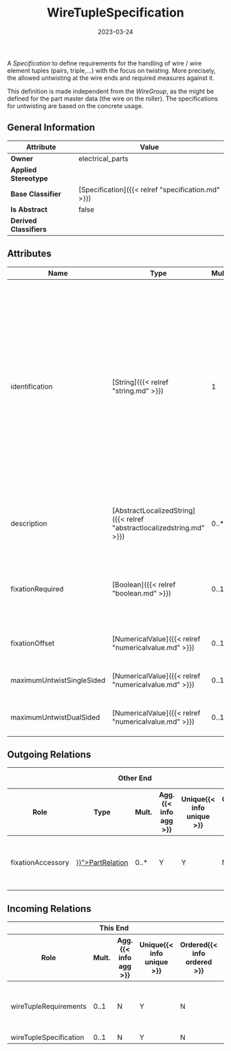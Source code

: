 ﻿---
title: WireTupleSpecification
toc: false
type: specs
date: "2023-03-24"
draft: false
specification: VEC
version: 2.0.2
documentType: "Recommendation"
elementType: Class
classes:
  - WireTupleSpecification
menu_name: vec-2.0.2
---
<p> A <i>Specification</i> to define requirements for the handling of wire / wire element tuples (pairs, triple,...) with the focus on twisting. More precisely, the allowed untwisting at the wire ends and required measures against it.      </p>      <p> This definition is made independent from the <i>WireGroup</i>, as the might be defined for the part master data (the wire on the roller). The specifications for untwisting are based on the concrete usage.      </p>

## General Information

| Attribute               | Value |
|-------------------------|-------|
| **Owner**               | electrical_parts |
| **Applied Stereotype**  |   |
| **Base Classifier**     | [Specification]({{< relref "specification.md" >}})<br/>  |
| **Is Abstract**         | false |
| **Derived Classifiers** |   |

## Attributes
|  Name  |  Type  |  Mult.  |  Description  |  Owning Classifier  |
|--------|--------|---------|---------------|--------------|
|identification| [String]({{< relref "string.md" >}}) | 1 | <p> Specifies a unique identification of the specification. The identification is guaranteed to be unique within the document containing the specification. For all VEC-documents a Specification-instance can be trusted to be identical if the DocumentVersion-instance is the same (see DocumentVersion) and the identification of the Specification is the same.      </p> | [Specification]({{< relref "specification.md" >}}) |
|description| [AbstractLocalizedString]({{< relref "abstractlocalizedstring.md" >}}) | 0..* | <p> Specifies additional, human readable information about the specification.      </p> | [Specification]({{< relref "specification.md" >}}) |
|fixationRequired| [Boolean]({{< relref "boolean.md" >}}) | 0..1 | Specifies if an implementation of this specification in a concrete harness required to define a fixation against untwisting of the wire ends. | [WireTupleSpecification]({{< relref "wiretuplespecification.md" >}}) |
|fixationOffset| [NumericalValue]({{< relref "numericalvalue.md" >}}) | 0..1 | The offset from the wire end, at which the fixation has to be placed. | [WireTupleSpecification]({{< relref "wiretuplespecification.md" >}}) |
|maximumUntwistSingleSided| [NumericalValue]({{< relref "numericalvalue.md" >}}) | 0..1 | Specifies the maximum untwist for one side. | [WireTupleSpecification]({{< relref "wiretuplespecification.md" >}}) |
|maximumUntwistDualSided| [NumericalValue]({{< relref "numericalvalue.md" >}}) | 0..1 | Specifies the maximum untwist for both sides together (A+B). | [WireTupleSpecification]({{< relref "wiretuplespecification.md" >}}) |

## Outgoing Relations
<table>
    <thead>
        <tr>
           <th colspan="6">Other End</th>
           <th colspan="1">This End</th>
           <th colspan="1">General</th>
        </tr>
        <tr>
           <th>Role</th>
           <th>Type</th>
           <th>Mult.</th>
           <th>Agg.{{< info agg >}}</th>
           <th>Unique{{< info unique >}}</th>
           <th>Ordered{{< info ordered >}}</th>
           <th>Mult.</th>
           <th>Description</th>
        </tr>
    <thead>
    <tbody>
    <tr>
        <td>fixationAccessory</td>
        <td><a href="{{< relref "partrelation.md" >}}">PartRelation</a></td>
        <td>0..*</td>
        <td>Y</td>
        <td>Y</td>
        <td>N</td>
        <td>1</td>
        <td>Specifies <i>PartRelations</i> that can / have to be used for the fixation.</td>
    </tr>
    </tbody>
</table>

##  Incoming Relations
<table>
    <thead>
        <tr>
           <th colspan="5">This End</th>
           <th colspan="2">Other End</th>
           <th colspan="1">General</th>
        </tr>
        <tr>
           <th>Role</th>
           <th>Mult.</th>
           <th>Agg.{{< info agg >}}</th>
           <th>Unique{{< info unique >}}</th>
           <th>Ordered{{< info ordered >}}</th>
           <th>Type</th>
           <th>Mult.</th>
           <th>Description</th>
        </tr>
    <thead>
    <tbody>
    <tr>
        <td>wireTupleRequirements</td>
        <td>0..1</td>
        <td>N</td>
        <td>Y</td>
        <td>N</td>
        <td><a href="{{< relref "signal.md" >}}">Signal</a></td>
        <td></td>
        <td><p> Defines a requirement for wire tuples.      </p></td>
    </tr>
    <tr>
        <td>wireTupleSpecification</td>
        <td>0..1</td>
        <td>N</td>
        <td>Y</td>
        <td>N</td>
        <td><a href="{{< relref "wiretupletermination.md" >}}">WireTupleTermination</a></td>
        <td></td>
        <td></td>
    </tr>
    </tbody>
</table>



